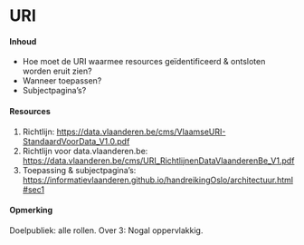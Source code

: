 # URI
#### Inhoud
* Hoe moet de URI waarmee resources geïdentificeerd & ontsloten worden eruit zien?
* Wanneer toepassen?
* Subjectpagina’s?
#### Resources
1. Richtlijn: https://data.vlaanderen.be/cms/VlaamseURI-StandaardVoorData_V1.0.pdf
2. Richtlijn voor data.vlaanderen.be: https://data.vlaanderen.be/cms/URI_RichtlijnenDataVlaanderenBe_V1.pdf
3. Toepassing & subjectpagina’s: https://informatievlaanderen.github.io/handreikingOslo/architectuur.html#sec1
#### Opmerking
Doelpubliek: alle rollen.
Over 3: Nogal oppervlakkig.
